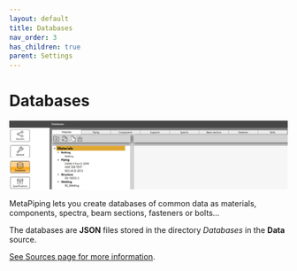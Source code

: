 ```yaml
---
layout: default
title: Databases
nav_order: 3
has_children: true
parent: Settings
---
```


# Databases

![Image](../../Images/Databases.jpg)

MetaPiping lets you create databases of common data as materials, components,  spectra, beam sections, fasteners or bolts...

The databases are **JSON** files stored in the directory *Databases* in the **Data** source.

[See Sources page for more information](https://documentation.metapiping.com/Settings/Sources.html).

